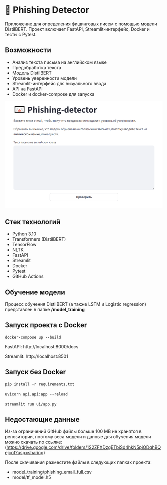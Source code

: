 # 📧 Phishing Detector
Приложение для определения фишинговых писем с помощью модели DistilBERT.
Проект включает FastAPI, Streamlit-интерфейс, Docker и тесты с Pytest.

## Возможности
* Анализ текста письма на английском языке
* Предобработка текста
* Модель DistilBERT
* Уровень уверенности модели
* Streamlit-интерфейс для визуального ввода
* API на FastAPI
* Docker и docker-compose для запуска

![Streamlit-интерфейс](screenshots/streamlit.png)

## Стек технологий
* Python 3.10
* Transformers (DistilBERT)
* TensorFlow
* NLTK
* FastAPI
* Streamlit
* Docker
* Pytest
* GitHub Actions

## Обучение модели
Процесс обучения DistilBERT (а также LSTM и Logistic regression) представлен в папке **/model_training**

## Запуск проекта c Docker
```
docker-compose up --build
```
FastAPI: http://localhost:8000/docs

Streamlit: http://localhost:8501

## Запуск без Docker
```
pip install -r requirements.txt

uvicorn api.api:app --reload

streamlit run ui/app.py
```

## Недостающие данные

Из-за ограничений GitHub файлы больше 100 MB не хранятся в репозитории, поэтому веса модели и данные для обучения модели можно скачать по ссылке:<br> (https://drive.google.com/drive/folders/1S2ZFXDzgETbiSd4hkN5piQDqhBQejcof?usp=sharing)

После скачивания разместите файлы в следующих папках проекта:
* model_training/phishing_email_full.csv 
* model/tf_model.h5

